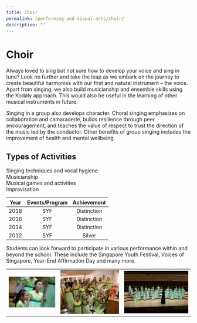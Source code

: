 ```yaml
---
title: Choir
permalink: /performing-and-visual-arts/choir/
description: ""
---
```

# Choir


Always loved to sing but not sure how to develop your voice and sing in tune? Look no further and take the leap as we embark on the journey to create beautiful harmonies with our first and natural instrument – the voice. Apart from singing, we also build musicianship and ensemble skills using the Kodály approach. This would also be useful in the learning of other musical instruments in future.

  

Singing in a group also develops character. Choral singing emphasizes on collaboration and camaraderie, builds resilience through peer encouragement, and teaches the value of respect to trust the direction of the music led by the conductor. Other benefits of group singing includes the improvement of health and mental wellbeing.

  

Types of Activities
-------------------

Singing techniques and vocal hygiene    
Musicianship    
Musical games and activities    
Improvisation

| Year | Events/Program | Achievement |
|:----:|:--------------:|:-----------:|
| 2018 |       SYF      | Distinction |
| 2016 |       SYF      | Distinction |
| 2014 |       SYF      | Distinction |
| 2012 |       SYF      |    Silver   |

Students can look forward to participate in various performance within and beyond the school. These include the Singapore Youth Festival, Voices of Singapore, Year-End Affirmation Day and many more.

|   |   |   |
|:-:|:-:|:-:|
| ![](/images/ZHPS%20Experience/Performing%20arts/Choir_1.jpg)  |  ![](/images/ZHPS%20Experience/Performing%20arts/Choir_2.jpg)   |  ![](/images/ZHPS%20Experience/Performing%20arts/Choir_3.jpg)   |
